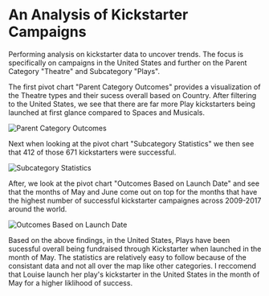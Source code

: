 # An Analysis of Kickstarter Campaigns
Performing analysis on kickstarter data to uncover trends. The focus is specifically on campaigns in the United States and further on the Parent Category "Theatre" and Subcategory "Plays".

The first pivot chart "Parent Category Outcomes" provides a visualization of the Theatre types and their sucess overall based on Country. After filtering to the United States, we see that there are far more Play kickstarters being launched at first glance compared to Spaces and Musicals.

![Parent Category Outcomes](path/to/Parent_Category_Outcomes.png)

Next when looking at the pivot chart "Subcategory Statistics" we then see that 412 of those 671 kickstarters were successful.

![Subcategory Statistics](path/to/Subcategory_Statistics.png)

After, we look at the pivot chart "Outcomes Based on Launch Date" and see that the months of May and June come out on top for the months that have the highest number of successful kickstarter campaignes across 2009-2017 around the world. 

![Outcomes Based on Launch Date](path/to/Outcomes_Based_on_Launch_Date.png)

Based on the above findings, in the United States, Plays have been sucessful overall being fundraised through Kickstarter when launched in the month of May. The statistics are relatively easy to follow because of the consistant data and not all over the map like other categories. I reccomend that Louise launch her play's kickstarter in the United States in the month of May for a higher liklihood of success. 
